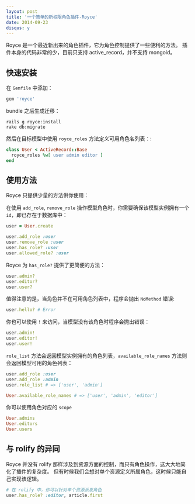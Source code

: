 ```yaml
---
layout: post
title: '一个简单的新权限角色插件-Royce'
date: 2014-09-23
disqus: y
---
```


Royce 是一个最近新出来的角色插件，它为角色控制提供了一些便利的方法。
插件本身的代码非常的少，目前只支持 active_record，并不支持 mongoid。

## 快速安装

在 `Gemfile` 中添加：

```ruby
gem 'royce'
```

bundle 之后生成迁移：

```
rails g royce:install
rake db:migrate
```

然后在目标模型中使用 `royce_roles` 方法定义可用角色名列表：:

```ruby
class User < ActiveRecord::Base
  royce_roles %w[ user admin editor ]
end
```

## 使用方法

Royce 只提供少量的方法供你使用：

在使用 `add_role`, `remove_role` 操作模型角色时，你需要确保该模型实例拥有一个 `id`，即已存在于数据库中：

```ruby
user = User.create

user.add_role :user
user.remove_role :user
user.has_role? :user
user.allowed_role? :user
```

Royce 为 `has_role?` 提供了更简便的方法：

```ruby
user.admin?
user.editor?
user.user?
```

值得注意的是，当角色并不在可用角色列表中，程序会抛出 `NoMethod` 错误:

```ruby
user.hello? # Error
```

你也可以使用 `!` 来访问，当模型没有该角色时程序会抛出错误：

```ruby
user.admin!
user.editor!
user.user!
```

`role_list` 方法会返回模型实例拥有的角色列表，`available_role_names` 方法则会返回模型可用的角色列表：

```ruby
user.add_role :user
user.add_role :admin
user.role_list # => ['user', 'admin']

User.available_role_names # => ['user', 'admin', 'editor']
```

你可以使用角色对应的 `scope`

```ruby
User.admins
User.editors
User.users
```

## 与 rolify 的异同

Royce 并没有 rolify 那样涉及到资源方面的控制，而只有角色操作，这大大地简化了插件的复杂度。
但有时候我们会想对单个资源定义所属角色，这时候只能自己实现该逻辑。

```ruby
# 在 rolify 中，你可以针对单个资源派发角色
user.has_role? :editor, article.first
```